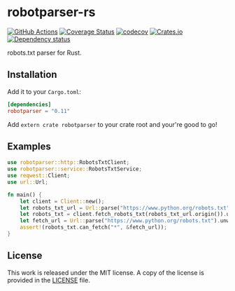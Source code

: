 # robotparser-rs

[![GitHub Actions](https://github.com/messense/robotparser-rs/workflows/CI/badge.svg)](https://github.com/messense/robotparser-rs/actions?query=workflow%3ACI)
[![Coverage Status](https://coveralls.io/repos/messense/robotparser-rs/badge.svg)](https://coveralls.io/r/messense/robotparser-rs)
[![codecov](https://codecov.io/gh/messense/robotparser-rs/branch/master/graph/badge.svg)](https://codecov.io/gh/messense/robotparser-rs)
[![Crates.io](https://img.shields.io/crates/v/robotparser.svg)](https://crates.io/crates/robotparser)
[![Dependency status](https://deps.rs/repo/github/messense/robotparser-rs/status.svg)](https://deps.rs/repo/github/messense/robotparser-rs)

robots.txt parser for Rust.


## Installation

Add it to your ``Cargo.toml``:

```toml
[dependencies]
robotparser = "0.11"
```

Add ``extern crate robotparser`` to your crate root and your're good to go!


## Examples

```rust
use robotparser::http::RobotsTxtClient;
use robotparser::service::RobotsTxtService;
use reqwest::Client;
use url::Url;

fn main() {
    let client = Client::new();
    let robots_txt_url = Url::parse("https://www.python.org/robots.txt").unwrap();
    let robots_txt = client.fetch_robots_txt(robots_txt_url.origin()).unwrap().get_result();
    let fetch_url = Url::parse("https://www.python.org/robots.txt").unwrap();
    assert!(robots_txt.can_fetch("*", &fetch_url));
}
```


## License

This work is released under the MIT license. A copy of the license is provided in the [LICENSE](./LICENSE) file.
